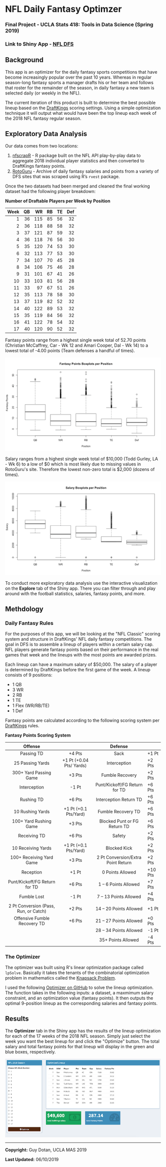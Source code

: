 # NFL Daily Fantasy Optimzer 
### Final Project - UCLA Stats 418: Tools in Data Science (Spring 2019)
### Link to Shiny App - [NFL DFS](https://guydotan.shinyapps.io/nfl_dfs/)

## Background
This app is an optimizer for the daily fantasy sports competitions that have become increasingly popular over the past 10 years. Whereas in regular season-long fantasy sports a manager drafts his or her team and follows that roster for the remainder of the season, in daily fantasy a new team is selected daily (or weekly in the NFL).

The current iteration of this product is built to determine the best possible lineup based on the [DraftKings](http://www.draftkings.com) scoring settings. Using a simple optimization technique it will output what would have been the top lineup each week of the 2018 NFL fantasy regular season.

## Exploratory Data Analysis

Our data comes from two locations:

 1. [nfscrapR](https://github.com/maksimhorowitz/nflscrapR/) - R package built on the NFL API play-by-play data to aggregate 2018 individual player statistics and then converted to DraftKings fantasy points.
 2. [RotoGuru](http://rotoguru1.com/cgi-bin/fyday.pl?week=17&game=dk/) - Archive of daily fantasy salaries and points from a variety of DFS sites that was scraped using R’s `rvest` package.

Once the two datasets had been merged and cleaned the final working dataset had the following player breakdown:

**Number of Draftable Players per Week by Position**

| Week | QB |  WR | RB | TE | Def |
|-----:|---:|----:|---:|---:|----:|
|    1 | 36 | 115 | 85 | 56 |  32 |
|    2 | 36 | 118 | 88 | 58 |  32 |
|    3 | 37 | 121 | 87 | 59 |  32 |
|    4 | 36 | 118 | 76 | 56 |  30 |
|    5 | 35 | 120 | 74 | 53 |  30 |
|    6 | 32 | 113 | 77 | 53 |  30 |
|    7 | 34 | 107 | 70 | 45 |  28 |
|    8 | 34 | 106 | 75 | 46 |  28 |
|    9 | 31 | 101 | 67 | 41 |  26 |
|   10 | 33 | 103 | 81 | 56 |  28 |
|   11 | 33 |  97 | 67 | 51 |  26 |
|   12 | 35 | 113 | 78 | 58 |  30 |
|   13 | 37 | 119 | 82 | 52 |  32 |
|   14 | 40 | 122 | 89 | 53 |  32 |
|   15 | 35 | 119 | 84 | 56 |  32 |
|   16 | 41 | 122 | 78 | 54 |  32 |
|   17 | 40 | 120 | 90 | 52 |  32 |

Fantasy points range from a highest single week total of 52.70 points (Christian McCaffrey, Car - Wk 12 and Amari Cooper, Dal - Wk 14) to a lowest total of -4.00 points (Team defenses a handful of times).

![fan pts boxplot](imgs/fanpts_pos_bp.png "Box Plot")

Salary ranges from a highest single week total of &#36;10,000 (Todd Gurley, LA - Wk 6) to a low of &#36;0 which is most likely due to missing values in RotoGuru's site. Therefore the lowest non-zero total is &#36;2,000 (dozens of times).

![fan pts boxplot](imgs/salary_pos_bp.png "Box Plot")

To conduct more exploratory data analysis use the interactive visualization on the **Explore** tab of the Shiny app. There you can filter through and play around with the football statistics, salaries, fantasy points, and more.


## Methdology 

### Daily Fantasy Rules

For the purposes of this app, we will be looking at the "NFL Classic" scoring system and structure in DraftKings' NFL daily fantasy competitions. The goal in DFS is to assemble a lineup of players within a certain salary cap. NFL players generate fantasy points based on their performance in the real games that week and the lineups with the most points are awarded prizes. 

Each lineup can have a maximum salary of &#36;50,000. The salary of a player is determined by DraftKings before the first game of the week. A lineup consists of 9 positions:

* 1 QB
* 3 WR
* 2 RB
* 1 TE
* 1 Flex (WR/RB/TE)
* 1 Def

Fantasy points are calculated according to the following scoring system per [DraftKings](https://www.draftkings.com/help/rules/1/1) rules. 

**Fantasy Points Scoring System**

|                Offense                |                          |               Defense              |         |
|:-------------------------------------:|:------------------------:|:----------------------------------:|---------|
| Passing TD                            | +4 Pts                   | Sack                               | +1 Pt   |
| 25 Passing Yards                      | +1 Pt (+0.04 Pts/ Yards) | Interception                       | +2 Pts  |
| 300+ Yard Passing Game                | +3 Pts                   | Fumble Recovery                    | +2 Pts  |
| Interception                          | -1 Pt                    | Punt/Kickoff/FG Return for TD      | +6 Pts  |
| Rushing TD                            | +6 Pts                   | Interception Return TD             | +6 Pts  |
| 10 Rushing Yards                      | +1 Pt (+0.1 Pts/Yard)    | Fumble Recovery TD                 | +6 Pts  |
| 100+ Yard Rushing Game                | +3 Pts                   | Blocked Punt or FG Return TD       | +6 Pts  |
| Receiving TD                          | +6 Pts                   | Safety                             | +2 Pts  |
| 10 Receiving Yards                    | +1 Pt (+0.1 Pts/Yard)    | Blocked Kick                       | +2 Pts  |
| 100+ Receiving Yard Game              | +3 Pts                   | 2 Pt Conversion/Extra Point Return | +2 Pts  |
| Reception                             | +1 Pt                    | 0 Points Allowed                   | +10 Pts |
| Punt/Kickoff/FG Return for TD         | +6 Pts                   | 1 – 6 Points Allowed               | +7 Pts  |
| Fumble Lost                           | -1 Pt                    | 7 – 13 Points Allowed              | +4 Pts  |
| 2 Pt Conversion (Pass, Run, or Catch) | +2 Pts                   | 14 – 20 Points Allowed             | +1 Pt   |
| Offensive Fumble Recovery TD          | +6 Pts                   | 21 – 27 Points Allowed             | +0 Pts  |
|                                       |                          | 28 – 34 Points Allowed             | -1 Pt   |
|                                       |                          | 35+ Points Allowed                 | -4 Pts  |


### The Optimizer 

The optimizer was built using R's linear optimization package called `lpSolve`. Basically it takes the tenants of the combinatorial optimization problem in mathematics called the [Knapsack Problem](https://en.wikipedia.org/wiki/Knapsack_problem).

I used the following [Optimizer on GitHub](https://github.com/sdeep27/linear-optimization-fantasy-football) to solve the lineup optimization. The function takes in the following inputs: a dataset, a maxmimum salary constraint, and an optimization value (fantasy points). It then outputs the optimal 9-position lineup as the corresponding salaries and fantasy points.

## Results

The **Optimizer** tab in the Shiny app has the results of the lineup optimization for each of the 17 weeks of the 2018 NFL season. Simply just select the week you want the best lineup for and click the "Optimize" button. The total salary and total fantasy points for that lineup will display in the green and blue boxes, respectively.

![wk10_optim](imgs/wk7_optim.png "Week 10 Optimized Lineup")

---

**Copyright:** Guy Dotan, UCLA MAS 2019

**Last Updated:** 06/10/2019

